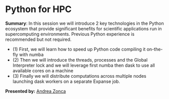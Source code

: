 # Python for HPC

**Summary**: In this session we will introduce 2 key technologies in the Python ecosystem that provide significant benefits for scientific applications run in supercomputing environments. Previous Python experience is recommended but not required. 
* (1) First, we will learn how to speed up Python code compiling it on-the-fly with numba
* (2) Then we will introduce the threads, processes and the Global Interpreter lock and we will leverage first numba then dask to use all available cores on a machine
* (3) Finally we will distribute computations across multiple nodes launching dask workers on a separate Expanse job.

**Presented by:** [Andrea Zonca](https://www.sdsc.edu/research/researcher_spotlight/zonca_andrea.html)
